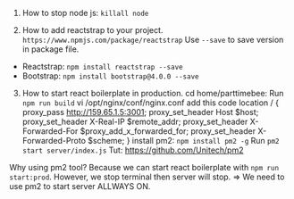 1. How to stop node js:
`killall node`

2. How to add reactstrap to your project.
`https://www.npmjs.com/package/reactstrap`
Use `--save` to save version in package file.
+ Reactstrap: `npm install reactstrap --save`
+ Bootstrap: `npm install bootstrap@4.0.0 --save`

3. How to start react boilerplate in production.
cd home/parttimebee: Run `npm run build`
vi /opt/nginx/conf/nginx.conf
add this code
  location / {
    proxy_pass http://159.65.1.5:3001;
    proxy_set_header Host $host;
    proxy_set_header X-Real-IP $remote_addr;
    proxy_set_header X-Forwarded-For $proxy_add_x_forwarded_for;
    proxy_set_header X-Forwarded-Proto $scheme;
  }
install pm2: `npm install pm2 -g`
Run `pm2 start server/index.js`
Tut: https://github.com/Unitech/pm2

Why using pm2 tool?
Because we can start react boilerplate with  `npm run start:prod`. However, we stop terminal
then server will stop.
=> We need to use pm2 to start server ALLWAYS ON.

<!-- How to make animation effect the same with facebook -->
<!-- Tut: https://codepen.io/brucevang/pen/qZOPwR -->
